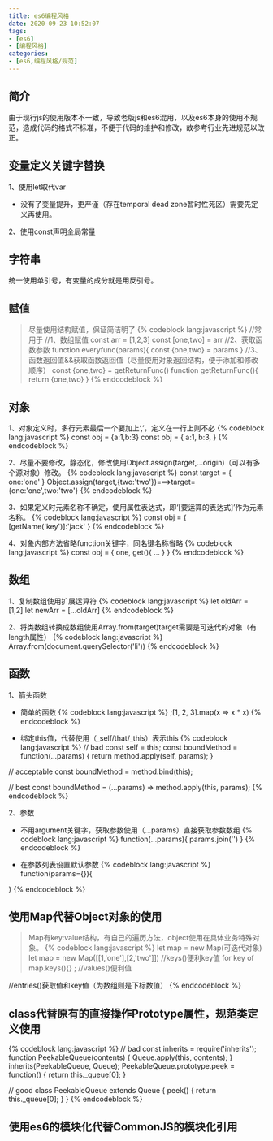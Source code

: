```yaml
---
title: es6编程风格
date: 2020-09-23 10:52:07
tags:
- [es6]
- [编程风格]
categories:
- [es6,编程风格/规范]
---
```


## 简介
由于现行js的使用版本不一致，导致老版js和es6混用，以及es6本身的使用不规范，造成代码的格式不标准，不便于代码的维护和修改，故参考行业先进规范以改正。
<!-- more -->

## 变量定义关键字替换

1、使用let取代var
+ 没有了变量提升，更严谨（存在temporal dead zone暂时性死区）需要先定义再使用。

2、使用const声明全局常量

## 字符串
统一使用单引号，有变量的成分就是用反引号。

## 赋值
> 尽量使用结构赋值，保证简洁明了
{% codeblock lang:javascript %}
//常用于
//1、数组赋值
const arr = [1,2,3]
const [one,two] = arr
//2、获取函数参数
function everyfunc(params){
    const {one,two} = params
}
//3、函数返回值&&获取函数返回值（尽量使用对象返回结构，便于添加和修改顺序）
const {one,two} = getReturnFunc()
function getReturnFunc(){
    return {one,two}
}
{% endcodeblock %}

## 对象
1、对象定义时，多行元素最后一个要加上‘,’，定义在一行上则不必
{% codeblock lang:javascript %}
const obj = {a:1,b:3}
const obj = {
    a:1,
    b:3,
}
{% endcodeblock %}

2、尽量不要修改，静态化，修改使用Object.assign(target,...origin)（可以有多个源对象）修改。
{% codeblock lang:javascript %}
const target = {
    one:'one'
}
Object.assign(target,{two:'two'})===>target={one:'one',two:'two'}
{% endcodeblock %}

3、如果定义时元素名称不确定，使用属性表达式，即‘[要运算的表达式]’作为元素名称。
{% codeblock lang:javascript %}
const obj = {
    [getName('key')]:'jack'
}
{% endcodeblock %}

4、对象内部方法省略function关键字，同名键名称省略
{% codeblock lang:javascript %}
const obj = {
    one,
    get(){
        ...
    }
}
{% endcodeblock %}

## 数组
1、复制数组使用扩展运算符
{% codeblock lang:javascript %}
let oldArr = [1,2]
let newArr = [...oldArr]
{% endcodeblock %}

2、将类数组转换成数组使用Array.from(target)target需要是可迭代的对象（有length属性）
{% codeblock lang:javascript %}
Array.from(document.querySelector('li'))
{% endcodeblock %}

## 函数
1、箭头函数
+ 简单的函数
{% codeblock lang:javascript %}
;[1, 2, 3].map(x => x * x)
{% endcodeblock %}

+ 绑定this值，代替使用（_self/that/_this）表示this
{% codeblock lang:javascript %}
// bad
const self = this;
const boundMethod = function(...params) {
  return method.apply(self, params);
}

// acceptable
const boundMethod = method.bind(this);

// best
const boundMethod = (...params) => method.apply(this, params);
{% endcodeblock %}

2、参数
+ 不用argument关键字，获取参数使用（...params）直接获取参数数组
{% codeblock lang:javascript %}
function(...params){
    params.join('')
}
{% endcodeblock %}

+ 在参数列表设置默认参数
{% codeblock lang:javascript %}
function(params={}){

}
{% endcodeblock %}

## 使用Map代替Object对象的使用
> Map有key:value结构，有自己的遍历方法，object使用在具体业务特殊对象。
{% codeblock lang:javascript %}
let map = new Map(可迭代对象)
let map = new Map([[1,'one'],[2,'two']])
//keys()便利key值
for key of map.keys(){} ;
//values()便利值

//entries()获取值和key值（为数组则是下标数值）
{% endcodeblock %}

## class代替原有的直接操作Prototype属性，规范类定义使用
{% codeblock lang:javascript %}
// bad
const inherits = require('inherits');
function PeekableQueue(contents) {
  Queue.apply(this, contents);
}
inherits(PeekableQueue, Queue);
PeekableQueue.prototype.peek = function() {
  return this._queue[0];
}

// good
class PeekableQueue extends Queue {
  peek() {
    return this._queue[0];
  }
}
{% endcodeblock %}

## 使用es6的模块化代替CommonJS的模块化引用